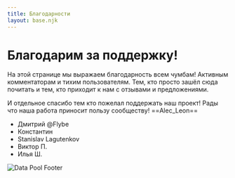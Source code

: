 ```yaml
---
title: Благодарности
layout: base.njk
---
```


# Благодарим за поддержку!
На этой странице мы выражаем благодарность всем чумбам! Активным комментаторам и тихим пользователям. Тем, кто просто зашёл сюда почитать и тем, кто приходит к нам с отзывами и предложениями.

И отдельное спасибо тем кто пожелал поддержать наш проект! Рады что наша работа приносит пользу сообществу!  ==Alec_Leon==

- Дмитрий @Flybe
- Константин
- Stanislav Lagutenkov
- Виктор П.
- Илья Ш.

<img src="{{ '/images/data-pool_footer.png' | url }}" alt="Data Pool Footer" class="footer-image" />

